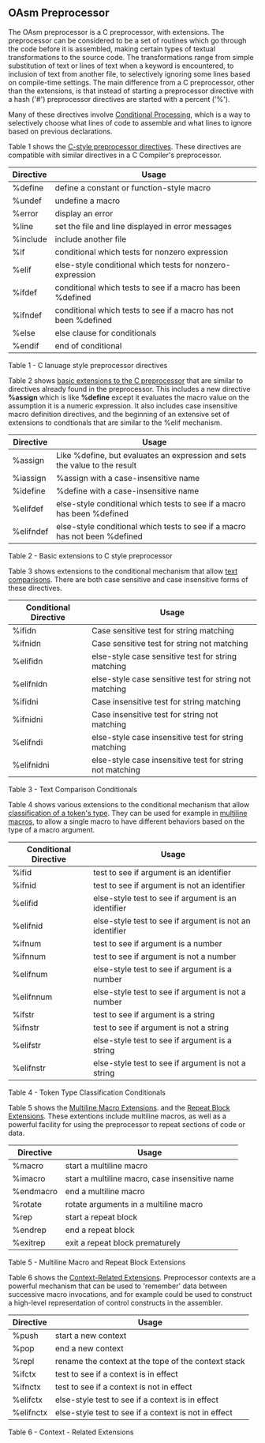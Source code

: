 ## OAsm Preprocessor
 

 The OAsm preprocessor is a C preprocessor, with extensions.  The preprocessor can be considered to be a set of routines which go through the code before it is assembled, making certain types of textual transformations to the source code.  The transformations range from simple substitution of text or lines of text when a keyword is encountered, to inclusion of text from another file, to selectively ignoring some lines based on compile-time settings.  The main difference from a C preprocessor, other than the extensions, is that instead of starting a preprocessor directive with a hash ('\#') preprocessor directives are started with a percent ('%').
 
 Many of these directives involve [Conditional Processing](Conditional%20Processing.md), which is a way to selectively choose what lines of code to assemble and what lines to ignore based on previous declarations.
 
 Table 1 shows the [C-style preprocessor directives](C-Style%20Preprocessor%20Directives.md).  These directives are compatible with similar directives in a C Compiler's preprocessor.
 
     

|Directive |Usage |
|--- |--- |
|%define|define a constant or function-style macro|
|%undef|undefine a macro|
|%error|display an error|
|%line|set the file and line displayed in error messages|
|%include|include another file|
|%if|conditional which tests for nonzero expression|
|%elif|else-style conditional which tests for nonzero-expression|
|%ifdef|conditional which tests to see if a macro has been %defined|
|%ifndef|conditional which tests to see if a macro has not been %defined|
|%else|else clause for conditionals|
|%endif|end of conditional|   

  Table 1 - C lanuage style preprocessor directives
 
 Table 2 shows [basic extensions to the C preprocessor](Basic%20Extensions%20to%20C%20Preprocessor.md) that are similar to directives already found in the preprocessor.  This includes a new directive **%assign** which is like **%define** except it evaluates the macro value on the assumption it is a numeric expression.  It also includes case insensitive macro definition directives, and the beginning of an extensive set of extensions to condtionals that are similar to the %elif mechanism.
 
      

|Directive |Usage |
|--- |--- |
|%assign|Like %define, but evaluates an expression and sets the value to the result|
|%iassign|%assign with a case-insensitive name|
|%idefine|%define with a case-insensitive name|
|%elifdef|else-style conditional which tests to see if a macro has been %defined|
|%elifndef|else-style conditional which tests to see if a macro has not been %defined|   

  Table 2 - Basic extensions to C style preprocessor
   
 Table 3 shows extensions to the conditional mechanism that allow [text comparisons](Text%20Comparison%20Conditionals.md).  There are both case sensitive and case insensitive forms of these directives.
 
      

|Conditional Directive |Usage |
|--- |--- |
|%ifidn|Case sensitive test for string matching|
|%ifnidn|Case sensitive test for string not matching|
|%elifidn|else-style case sensitive test for string matching|
|%elifnidn|else-style case sensitive test for string not matching|
|%ifidni|Case insensitive test for string matching|
|%ifnidni|Case insensitive test for string not matching|
|%elifndi|else-style case insensitive test for string matching|
|%elifnidni|else-style case insensitive test for string not matching|   

  Table 3 - Text Comparison Conditionals
 
 Table 4 shows various extensions to the conditional mechanism that allow [classification of a token's type](Token%20Type%20Classification%20Conditionals.md).  They can be used for example in [multiline macros](Multiline%20Macro%20Extensions.md), to allow a single macro to have different behaviors based on the type of a macro argument.
 
      

|Conditional Directive |Usage |
|--- |--- |
|%ifid|test to see if argument is an identifier|
|%ifnid|test to see if argument is not an identifier|
|%elifid|else-style test to see if argument is an identifier|
|%elifnid|else-style test to see if argument is not an identifier|
|%ifnum|test to see if argument is a number|
|%ifnnum|test to see if argument is not a number|
|%elifnum|else-style test to see if argument is a number|
|%elifnnum|else-style test to see if argument is not a number|
|%ifstr|test to see if argument is a string|
|%ifnstr|test to see if argument is not a string|
|%elifstr|else-style test to see if argument is a string|
|%elifnstr|else-style test to see if argument is not a string|   

  Table 4 - Token Type Classification Conditionals
 
 Table 5 shows the [Multiline Macro Extensions](Multiline%20Macro%20Extensions.md). and the [Repeat Block Extensions](Repeat%20Block%20Extensions.md).  These extentions include multiline macros, as well as a powerful facility for using the preprocessor to repeat sections of code or data.
 
      

|Directive |Usage |
|--- |--- |
|%macro|start a multiline macro|
|%imacro|start a multiline macro, case insensitive name|
|%endmacro|end a multiline macro|
|%rotate|rotate arguments in a multiline macro|
|%rep|start a repeat block|
|%endrep|end a repeat block|
|%exitrep|exit a repeat block prematurely|   

  Table 5 - Multiline Macro and Repeat Block Extensions
  
 Table 6 shows the [Context-Related Extensions](Context-Related%20Extensions.md).  Preprocessor contexts are a powerful mechanism that can be used to 'remember' data between successive macro invocations, and for example could be used to construct a high-level representation of control constructs in the assembler.
 
      

|Directive |Usage |
|--- |--- |
|%push|start a new context|
|%pop|end a new context|
|%repl|rename the context at the tope of the context stack|
|%ifctx|test to see if a context is in effect|
|%ifnctx|test to see if a context is not in effect|
|%elifctx|else-style test to see if a context is in effect|
|%elifnctx|else-style test to see if a context is not in effect|   

  Table 6 - Context - Related Extensions